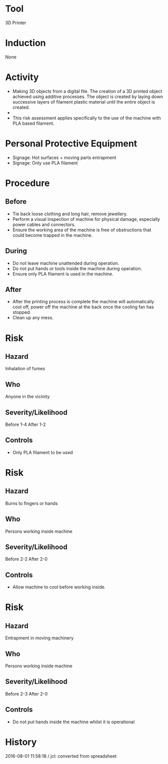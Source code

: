 # Tool
3D Printer
# Induction
None
# Activity

* Making 3D objects from a digital file. The creation of a&nbsp;3D&nbsp;printed object achieved using additive processes. The object is created by laying down successive layers of filament plastic material until the entire object is created.
* 
* This risk assessment applies specifically to the use of the machine with PLA based filament.

# Personal Protective Equipment

* Signage: Hot surfaces + moving parts entrapment
* Signage: Only use PLA filament

# Procedure
## Before

* Tie back loose clothing and long hair, remove jewellery.
* Perform a visual inspection of machine for physical damage, especially power cables and connectors.
* Ensure the working area of the machine is free of obstructions that could become trapped in the machine.

## During

* Do not leave machine unattended during operation.
* Do not put hands or tools inside the machine during operation.
* Ensure only PLA filament is used in the machine.

## After

* After the printing process is complete the machine will automatically cool off, power off the machine at the back once the cooling fan has stopped.
* Clean up any mess.

# Risk
## Hazard
Inhalation of fumes
## Who
Anyone in the vicinity
## Severity/Likelihood
Before 1-4 After 1-2
## Controls

* Only PLA filament to be used

# Risk
## Hazard
Burns to fingers or hands
## Who
Persons working inside machine
## Severity/Likelihood
Before 2-2 After 2-0
## Controls

* Allow machine to cool before working inside.

# Risk
## Hazard
Entrapment in moving machinery
## Who
Persons working inside machine
## Severity/Likelihood
Before 2-3 After 2-0
## Controls

* Do not put hands inside the machine whilst it is operational

# History
2016-08-01 11:58:18 / jcl: converted from spreadsheet

